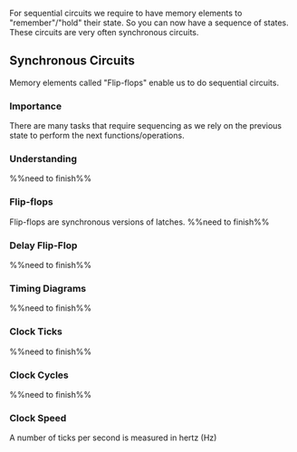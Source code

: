 For sequential circuits we require to have memory elements to "remember"/"hold" their state. So you can now have a sequence of states. These circuits are very often synchronous circuits.
## Synchronous Circuits
Memory elements called "Flip-flops" enable us to do sequential circuits.
### Importance
There are many tasks that require sequencing as we rely on the previous state to perform the next functions/operations.
### Understanding
%%need to finish%%
### Flip-flops
Flip-flops are synchronous versions of latches.
%%need to finish%%
### Delay Flip-Flop
%%need to finish%%
### Timing Diagrams
%%need to finish%%
### Clock Ticks
%%need to finish%%
### Clock Cycles
%%need to finish%%
### Clock Speed
A number of ticks per second is measured in hertz (Hz)